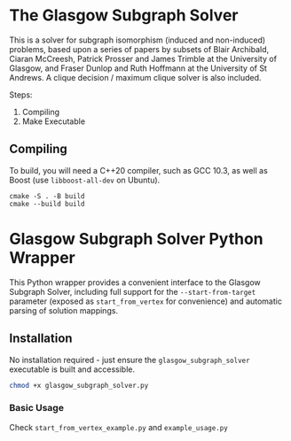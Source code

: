 The Glasgow Subgraph Solver
===========================

This is a solver for subgraph isomorphism (induced and non-induced) problems, based upon a series of
papers by subsets of Blair Archibald, Ciaran McCreesh, Patrick Prosser and James Trimble at the
University of Glasgow, and Fraser Dunlop and Ruth Hoffmann at the University of St Andrews. A clique
decision / maximum clique solver is also included.

Steps:
1. Compiling
2. Make Executable

Compiling
---------

To build, you will need a C++20 compiler, such as GCC 10.3, as well as Boost (use
``libboost-all-dev`` on Ubuntu).

```shell
cmake -S . -B build
cmake --build build
```

# Glasgow Subgraph Solver Python Wrapper

This Python wrapper provides a convenient interface to the Glasgow Subgraph Solver, including full support for the `--start-from-target` parameter (exposed as `start_from_vertex` for convenience) and automatic parsing of solution mappings.

## Installation

No installation required - just ensure the `glasgow_subgraph_solver` executable is built and accessible.
```bash
chmod +x glasgow_subgraph_solver.py
```

### Basic Usage

Check `start_from_vertex_example.py` and `example_usage.py`
